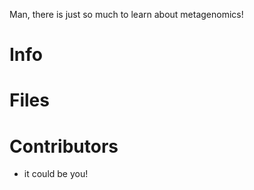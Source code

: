 Man, there is just so much to learn about metagenomics!

# Info

# Files

# Contributors
- it could be you!